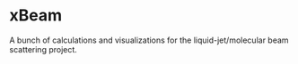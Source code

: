 # xBeam
A bunch of calculations and visualizations for the liquid-jet/molecular beam scattering project.

